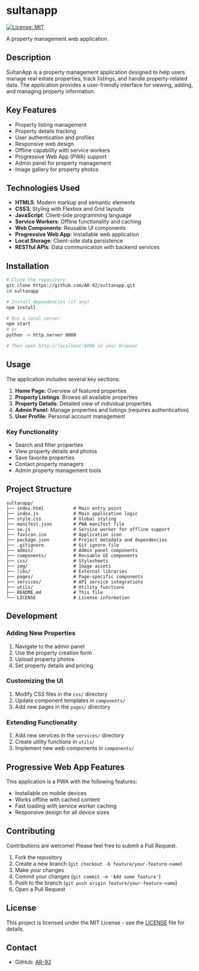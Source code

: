 # sultanapp

[![License: MIT](https://img.shields.io/badge/License-MIT-yellow.svg)](https://opensource.org/licenses/MIT)

A property management web application.

## Description

SultanApp is a property management application designed to help users manage real estate properties, track listings, and handle property-related data. The application provides a user-friendly interface for viewing, adding, and managing property information.

## Key Features

- Property listing management
- Property details tracking
- User authentication and profiles
- Responsive web design
- Offline capability with service workers
- Progressive Web App (PWA) support
- Admin panel for property management
- Image gallery for property photos

## Technologies Used

- **HTML5**: Modern markup and semantic elements
- **CSS3**: Styling with Flexbox and Grid layouts
- **JavaScript**: Client-side programming language
- **Service Workers**: Offline functionality and caching
- **Web Components**: Reusable UI components
- **Progressive Web App**: Installable web application
- **Local Storage**: Client-side data persistence
- **RESTful APIs**: Data communication with backend services

## Installation

```bash
# Clone the repository
git clone https://github.com/AR-92/sultanapp.git
cd sultanapp

# Install dependencies (if any)
npm install

# Run a local server
npm start
# or
python -m http.server 8000

# Then open http://localhost:8000 in your browser
```

## Usage

The application includes several key sections:

1. **Home Page**: Overview of featured properties
2. **Property Listings**: Browse all available properties
3. **Property Details**: Detailed view of individual properties
4. **Admin Panel**: Manage properties and listings (requires authentication)
5. **User Profile**: Personal account management

### Key Functionality
- Search and filter properties
- View property details and photos
- Save favorite properties
- Contact property managers
- Admin property management tools

## Project Structure

```
sultanapp/
├── index.html           # Main entry point
├── index.js             # Main application logic
├── style.css            # Global styling
├── manifest.json        # PWA manifest file
├── sw.js                # Service worker for offline support
├── favicon.ico          # Application icon
├── package.json         # Project metadata and dependencies
├── .gitignore           # Git ignore file
├── admin/               # Admin panel components
├── components/          # Reusable UI components
├── css/                 # Stylesheets
├── img/                 # Image assets
├── libs/                # External libraries
├── pages/               # Page-specific components
├── services/            # API service integrations
├── utils/               # Utility functions
├── README.md            # This file
└── LICENSE              # License information
```

## Development

### Adding New Properties
1. Navigate to the admin panel
2. Use the property creation form
3. Upload property photos
4. Set property details and pricing

### Customizing the UI
1. Modify CSS files in the `css/` directory
2. Update component templates in `components/`
3. Add new pages in the `pages/` directory

### Extending Functionality
1. Add new services in the `services/` directory
2. Create utility functions in `utils/`
3. Implement new web components in `components/`

## Progressive Web App Features

This application is a PWA with the following features:
- Installable on mobile devices
- Works offline with cached content
- Fast loading with service worker caching
- Responsive design for all device sizes

## Contributing

Contributions are welcome! Please feel free to submit a Pull Request.

1. Fork the repository
2. Create a new branch (`git checkout -b feature/your-feature-name`)
3. Make your changes
4. Commit your changes (`git commit -m 'Add some feature'`)
5. Push to the branch (`git push origin feature/your-feature-name`)
6. Open a Pull Request

## License

This project is licensed under the MIT License - see the [LICENSE](LICENSE) file for details.

## Contact

- GitHub: [AR-92](https://github.com/AR-92)